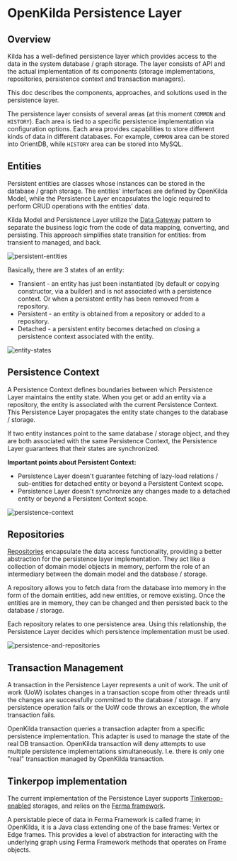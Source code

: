 # OpenKilda Persistence Layer

## Overview
Kilda has a well-defined persistence layer which provides access to the data in the system database / graph storage.
The layer consists of API and the actual implementation of its components (storage implementations, repositories, 
persistence context and transaction managers).

This doc describes the components, approaches, and solutions used in the persistence layer.

The persistence layer consists of several areas (at this moment `COMMON` and `HISTORY`). Each area is tied to a specific
persistence implementation via configuration options. Each area provides capabilities to store different kinds of
data in different databases. For example, `COMMON` area can be stored into OrientDB, while `HISTORY` area can be stored into MySQL.

## Entities
Persistent entities are classes whose instances can be stored in the database / graph storage. 
The entities' interfaces are defined by OpenKilda Model, while the Persistence Layer encapsulates the logic required to perform 
CRUD operations with the entities' data.

Kilda Model and Persistence Layer utilize the [Data Gateway](https://martinfowler.com/eaaCatalog/rowDataGateway.html) pattern
to separate the business logic from the code of data mapping, converting, and persisting. This approach simplifies state transition 
for entities: from transient to managed, and back.  

![persistent-entities](./persistent-entities.png)

Basically, there are 3 states of an entity:
- Transient - an entity has just been instantiated (by default or copying constructor, via a builder) 
and is not associated with a persistence context. Or when a persistent entity has been removed from a repository.
- Persistent - an entity is obtained from a repository or added to a repository.
- Detached - a persistent entity becomes detached on closing a persistence context associated with the entity. 

![entity-states](./entity-states.png)

## Persistence Context
A Persistence Context defines boundaries between which Persistence Layer maintains the entity state.
When you get or add an entity via a repository, the entity is associated with the current Persistence Context. 
This Persistence Layer propagates the entity state changes to the database / storage. 

If two entity instances point to the same database / storage object, and they are both associated with the same Persistence Context, 
the Persistence Layer guarantees that their states are synchronized. 

**Important points about Persistent Context:**
- Persistence Layer doesn't guarantee fetching of lazy-load relations / sub-entities for detached entity or beyond a Persistent Context scope.
- Persistence Layer doesn't synchronize any changes made to a detached entity or beyond a Persistent Context scope.

![persistence-context](./persistence-context.png)

## Repositories
[Repositories](https://martinfowler.com/eaaCatalog/repository.html) encapsulate the data access functionality, 
providing a better abstraction for the persistence layer implementation. 
They act like a collection of domain model objects in memory, perform the role of an intermediary between 
the domain model and the database / storage.

A repository allows you to fetch data from the database into memory in the form of the domain entities,
add new entities, or remove existing. Once the entities are in memory, they can be changed and then persisted back 
to the database / storage.

Each repository relates to one persistence area. Using this relationship, the Persistence Layer decides which persistence
implementation must be used.

![persistence-and-repositories](./persistence-and-repositories.png)

## Transaction Management
A transaction in the Persistence Layer represents a unit of work. The unit of work (UoW) isolates changes in a transaction scope
from other threads until the changes are successfully committed to the database / storage. If any persistence operation fails
or the UoW code throws an exception, the whole transaction fails.

OpenKilda transaction queries a transaction adapter from a specific persistence implementation. This adapter is used to manage
the state of the real DB transaction. OpenKilda transaction will deny attempts to use multiple persistence implementations
simultaneously. I.e. there is only one "real" transaction managed by OpenKilda transaction.

## Tinkerpop implementation
The current implementation of the Persistence Layer supports [Tinkerpop-enabled](https://tinkerpop.apache.org/) storages, and relies on the [Ferma framework](http://syncleus.com/Ferma/).

A persistable piece of data in Ferma Framework is called frame; in OpenKilda, it is a Java class extending one of the base frames: Vertex or Edge frames. 
This provides a level of abstraction for interacting with the underlying graph using Ferma Framework methods that operates on Frame objects.

